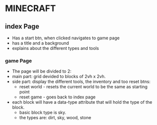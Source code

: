 # MINECRAFT

## index Page
+ Has a start btn, when clicked navigates to game page
+ has a title and a background
+ explains about the different types and tools

### game Page
+ The page will be divided to 2:
+ main part: grid devided to blocks of 2vh x 2vh.
+ side part: display the different tools, the inventory and too reset btns: 
  +  reset world - resets the current world to be the same as starting point
  +  reset game - goes back to index page
+ each block will have a data-type attribute that will hold the type of the block.
  + basic block type is sky.
  + the types are: dirt, sky, wood, stone
